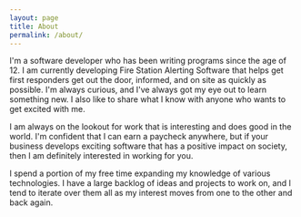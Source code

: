 ```yaml
---
layout: page
title: About
permalink: /about/
---
```

I'm a software developer who has been writing programs since the age of 12. I am currently developing Fire Station Alerting Software that helps get first responders get out the door, informed, and on site as quickly as possible. I'm always curious, and I've always got my eye out to learn something new. I also like to share what I know with anyone who wants to get excited with me.

I am always on the lookout for work that is interesting and does good in the world. I'm confident that I can earn a paycheck anywhere, but if your business develops exciting software that has a positive impact on society, then I am definitely interested in working for you.

I spend a portion of my free time expanding my knowledge of various technologies. I have a large backlog of ideas and projects to work on, and I tend to iterate over them all as my interest moves from one to the other and back again. 
